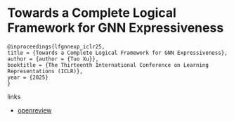 # Towards a Complete Logical Framework for GNN Expressiveness

```
@inproceedings{lfgnnexp_iclr25,
title = {Towards a Complete Logical Framework for GNN Expressiveness},
author = {author = {Tuo Xu}},
booktitle = {The Thirteenth International Conference on Learning Representations (ICLR)},
year = {2025}
}
```

links
- [openreview](https://openreview.net/forum?id=pqOjj90Vwp)
